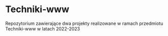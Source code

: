 # Techniki-www
Repozytorium zawierające dwa projekty realizowane w ramach przedmiotu Techniki-www w latach 2022-2023
